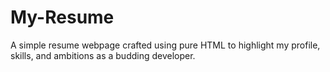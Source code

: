 # My-Resume
A simple resume webpage crafted using pure HTML to highlight my profile, skills, and ambitions as a budding developer.
